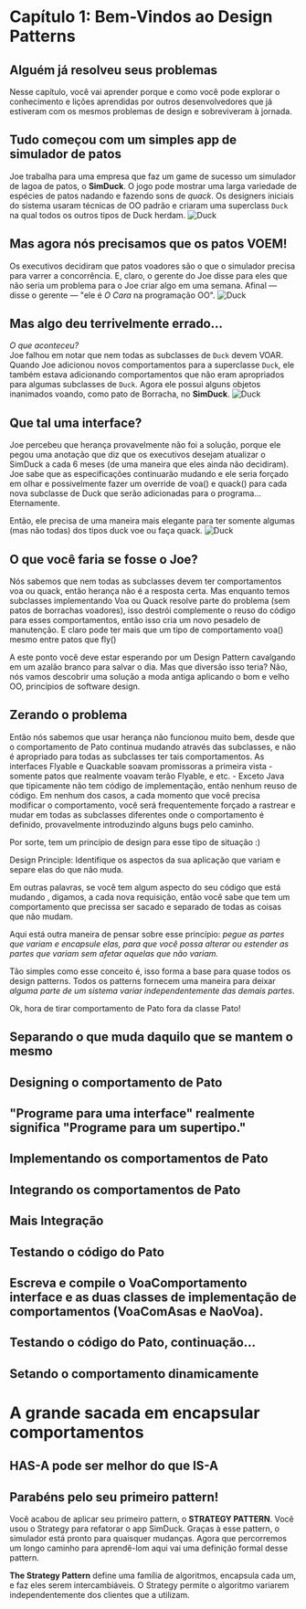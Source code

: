 # Capítulo 1: Bem-Vindos ao Design Patterns

## Alguém já resolveu seus problemas

Nesse capítulo, você vai aprender porque e como você pode explorar o conhecimento e lições aprendidas por outros desenvolvedores que já estiveram com os mesmos problemas de design e sobreviveram à jornada.

## Tudo começou com um simples app de simulador de patos

Joe trabalha para uma empresa que faz um game de sucesso um simulador de lagoa de patos, o **SimDuck**. O jogo pode mostrar uma larga variedade de espécies de patos nadando e fazendo sons de *quack*. Os designers iniciais do sistema usaram técnicas de OO padrão e criaram uma superclass `Duck` na qual todos os outros tipos de Duck herdam.
![Duck](Duck.png "SimDuck-UML")

## Mas agora nós precisamos que os patos VOEM!
Os executivos decidiram que patos voadores são o que o simulador precisa para varrer a concorrência. E, claro, o gerente do Joe disse para eles que não seria um problema para o Joe criar algo em uma semana. Afinal — disse o gerente — "ele é *O Cara* na programação OO".
![Duck](Duck-Fly.png "SimDuck-UML")

## Mas algo deu terrivelmente errado...
*O que aconteceu?*  
Joe falhou em notar que nem todas as subclasses de `Duck` devem VOAR. Quando Joe adicionou novos comportamentos para a superclasse `Duck`, ele também estava adicionando comportamentos que não eram apropriados para algumas subclasses de `Duck`. Agora ele possui alguns objetos inanimados voando, como pato de Borracha, no **SimDuck**.
![Duck](Duck-Something-Went-Wrong.png "SimDuck-UML")

## Que tal uma interface?
Joe percebeu que herança provavelmente não foi a solução, porque ele pegou uma anotação que diz que os executivos desejam atualizar o SimDuck a cada 6 meses (de uma maneira que eles ainda não decidiram).
Joe sabe que as especificações continuarão mudando e ele seria forçado em olhar e possivelmente fazer um override de voa() e quack() para cada nova subclasse de Duck que serão adicionadas para o programa... Eternamente.

Então, ele precisa de uma maneira mais elegante para ter somente algumas (mas não todas) dos tipos duck voe ou faça quack.
![Duck](Duck-Inrterfaces.png "SimDuck-UML")


## O que você faria se fosse o Joe?
Nós sabemos que nem todas as subclasses devem ter comportamentos voa ou quack, então herança não é a resposta certa. Mas enquanto temos subclasses implementando Voa ou Quack resolve parte do problema (sem patos de borrachas voadores), isso destrói complemente o reuso do código para esses comportamentos, então isso cria um novo pesadelo de manutenção. E claro pode ter mais que um tipo de comportamento voa() mesmo entre patos que fly()

A este ponto você deve estar esperando por um Design Pattern cavalgando em um azalão branco para salvar o dia. Mas que diversão isso teria? Não, nós vamos descobrir uma solução a moda antiga aplicando o bom e velho OO, princípios de software design.

## Zerando o problema
Então nós sabemos que usar herança não funcionou muito bem, desde que o comportamento de Pato
continua mudando através das subclasses, e não é apropriado para todas as subclasses ter tais comportamentos.
As interfaces Flyable e Quackable soavam promissoras a primeira vista - somente patos que realmente voavam terão Flyable, e etc. - Exceto 
Java que tipicamente não tem código de implementação, então nenhum reuso de código. Em nenhum dos casos, a cada momento que você precisa modificar o comportamento, você será frequentemente forçado
a rastrear e mudar em todas as subclasses diferentes onde o comportamento é definido, provavelmente introduzindo alguns bugs pelo caminho.

Por sorte, tem um princípio de design para esse tipo de situação :)

Design Principle:
Identifique os aspectos da sua aplicação que variam e separe elas do que não muda.

Em outras palavras, se você tem algum aspecto do seu código que está mudando , digamos, a cada nova requisição, então você sabe que tem um comportamento que precissa ser sacado e separado de todas as coisas que não mudam.

Aqui está outra maneira de pensar sobre esse princípio: *pegue as partes que variam e encapsule elas, para que você possa alterar ou estender as partes que variam sem afetar aquelas que não variam.*

Tão simples como esse conceito é, isso forma a base para quase todos os design patterns. Todos os patterns fornecem uma maneira para deixar *alguma parte de um sistema variar independentemente das demais partes*.

Ok, hora de tirar comportamento de Pato fora da classe Pato!

## Separando o que muda daquilo que se mantem o mesmo

## Designing o comportamento de Pato

## "Programe para uma interface" realmente significa "Programe para um supertipo."

## Implementando os comportamentos de Pato

## Integrando os comportamentos de Pato

## Mais Integração

## Testando o código do Pato

## Escreva e compile o VoaComportamento interface e as duas classes de implementação de comportamentos (VoaComAsas e NaoVoa).

## Testando o código do Pato, continuação...

## Setando o comportamento dinamicamente

# A grande sacada em encapsular comportamentos

## HAS-A pode ser melhor do que IS-A

## Parabéns pelo seu primeiro pattern!

Você acabou de aplicar seu primeiro pattern, o **STRATEGY PATTERN**. Você usou o Strategy para refatorar o app SimDuck.
Graças à esse pattern, o simulador está pronto para quaisquer mudanças.
Agora que percorremos um longo caminho para aprendê-lom aqui vai uma definição formal desse pattern.

**The Strategy Pattern** define uma família de algoritmos, encapsula cada um, e faz eles serem intercambiáveis. 
O Strategy permite o algoritmo variarem independentemente dos clientes que a utilizam.

